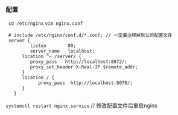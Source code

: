 ###  配置
` cd /etc/nginx`
`vim nginx.conf`

```
 # include /etc/nginx/conf.d/*.conf; // 一定要注释掉默认的配置文件
 server {
         listen        80;
         server_name   localhost;
      location ^~ /server/ {
         proxy_pass   http://localhost:8072/;
         proxy_set_header X-Real-IP $remote_addr;
      }
      location / {
            proxy_pass  http://localhost:8070/;
      }
   }
```

`systemctl restart nginx.service` // 修改配置文件后重启nginx